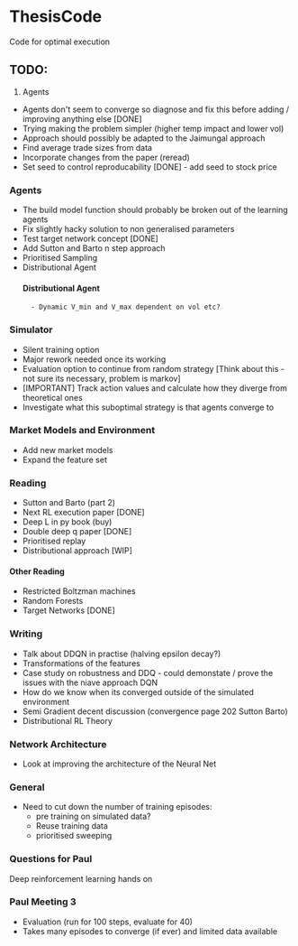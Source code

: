# ThesisCode
Code for optimal execution



## TODO:

1) Agents 
- Agents don't seem to converge so diagnose and fix this before adding / improving anything else [DONE]
- Trying making the problem simpler (higher temp impact and lower vol)
- Approach should possibly be adapted to the Jaimungal approach
- Find average trade sizes from data
- Incorporate changes from the paper (reread)
- Set seed to control reproducability [DONE] - add seed to stock price

### Agents
- The build model function should probably be broken out of the learning agents
- Fix slightly hacky solution to non generalised parameters
- Test target network concept [DONE]
- Add Sutton and Barto n step approach
- Prioritised Sampling
- Distributional Agent
	#### Distributional Agent
		- Dynamic V_min and V_max dependent on vol etc?

### Simulator
- Silent training option
- Major rework needed once its working
- Evaluation option to continue from random strategy [Think about this - not sure its necessary, problem is markov]
- [IMPORTANT] Track action values and calculate how they diverge from theoretical ones
- Investigate what this suboptimal strategy is that agents converge to

### Market Models and Environment
- Add new market models
- Expand the feature set

### Reading
- Sutton and Barto (part 2)
- Next RL execution paper [DONE]
- Deep L in py book (buy)
- Double deep q paper [DONE]
- Prioritised replay
- Distributional approach [WIP]


#### Other Reading
- Restricted Boltzman machines
- Random Forests
- Target Networks [DONE]

### Writing
- Talk about DDQN in practise (halving epsilon decay?)
- Transformations of the features
- Case study on robustness and DDQ - could demonstate / prove the issues with the niave approach DQN
- How do we know when its converged outside of the simulated environment
- Semi Gradient decent discussion (convergence page 202 Sutton Barto)
- Distributional RL Theory

### Network Architecture
- Look at improving the architecture of the Neural Net

### General
- Need to cut down the number of training episodes:
	- pre training on simulated data?
	- Reuse training data
	- prioritised sweeping

### Questions for Paul


Deep reinforcement learning hands on

### Paul Meeting 3
- Evaluation (run for 100 steps, evaluate for 40)
- Takes many episodes to converge (if ever) and limited data available


